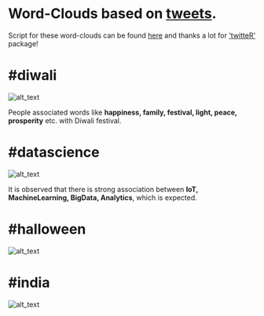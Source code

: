 # Word-Clouds based on [tweets](https://twitter.com/?lang=en).

Script for these word-clouds can be found [here](https://github.com/puneeth019/twitteR_scrape/tree/master/scripts) and thanks a lot for ['twitteR'](https://cran.r-project.org/web/packages/twitteR/index.html) package!

# #diwali

![alt_text](/twitteR_scrape/blob/master/word-clouds/%23Diwali.png "#diwali")

People associated words like **happiness, family, festival, light, peace, prosperity** etc. with Diwali festival.

# #datascience

![alt_text](/twitteR_scrape/blob/master/word-clouds/%23datascience.png "#datascience")

It is observed that there is strong association between **IoT, MachineLearning, BigData, Analytics**, which is expected.

# #halloween

![alt_text](/twitteR_scrape/blob/master/word-clouds/%23halloween.png "#halloween")

# #india

![alt_text](/twitteR_scrape/blob/master/word-clouds/%23india.png "#india")
